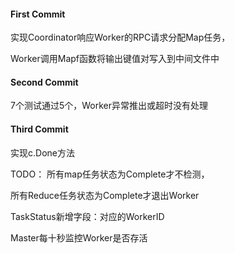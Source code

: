 #### First Commit 
实现Coordinator响应Worker的RPC请求分配Map任务，

Worker调用Mapf函数将输出键值对写入到中间文件中

#### Second Commit
7个测试通过5个，Worker异常推出或超时没有处理

#### Third Commit
实现c.Done方法

TODO：
所有map任务状态为Complete才不检测，

所有Reduce任务状态为Complete才退出Worker

TaskStatus新增字段：对应的WorkerID

Master每十秒监控Worker是否存活